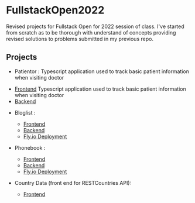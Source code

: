 # FullstackOpen2022
Revised projects for Fullstack Open for 2022 session of class. I've started from scratch as to be thorough with understand of concepts providing revised solutions to problems submitted in my previous repo. 


## Projects
* Patientor : 
  Typescript application used to track basic patient information when visiting doctor
 - [Frontend](https://github.com/matnreyes/FullstackOpen2022/tree/main/part9/patientor)
  Typescript application used to track basic patient information when visiting doctor
  - [Backend](https://github.com/matnreyes/FullstackOpen2022/tree/main/part9/patientor-backend)
* Bloglist : 
  - [Frontend](https://github.com/matnreyes/FullstackOpen2022/tree/main/part5/bloglist-frontend) 
  - [Backend](https://github.com/matnreyes/FullstackOpen2022/tree/main/part4/bloglist) 
  - [Fly.io Deployment](https://matnreyes-bloglist.fly.dev/)

* Phonebook :
  - [Frontend](https://github.com/matnreyes/FullstackOpen2022/tree/main/part2/phonebook)
  - [Backend](https://github.com/matnreyes/FullstackOpen2022/tree/main/part3/phonebook_backend)
  - [Fly.io Deployment](https://matnreyes-phonebook.fly.dev)

* Country Data (front end for RESTCountries API): 
  - [Frontend](https://github.com/matnreyes/FullstackOpen2022/tree/main/part2/countries)
